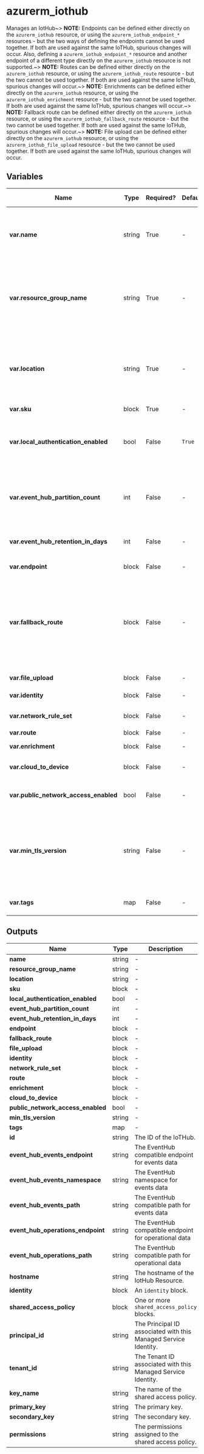 # azurerm_iothub

Manages an IotHub~> **NOTE:** Endpoints can be defined either directly on the `azurerm_iothub` resource, or using the `azurerm_iothub_endpoint_*` resources - but the two ways of defining the endpoints cannot be used together. If both are used against the same IoTHub, spurious changes will occur. Also, defining a `azurerm_iothub_endpoint_*` resource and another endpoint of a different type directly on the `azurerm_iothub` resource is not supported.~> **NOTE:** Routes can be defined either directly on the `azurerm_iothub` resource, or using the `azurerm_iothub_route` resource - but the two cannot be used together. If both are used against the same IoTHub, spurious changes will occur.~> **NOTE:** Enrichments can be defined either directly on the `azurerm_iothub` resource, or using the `azurerm_iothub_enrichment` resource - but the two cannot be used together. If both are used against the same IoTHub, spurious changes will occur.~> **NOTE:** Fallback route can be defined either directly on the `azurerm_iothub` resource, or using the `azurerm_iothub_fallback_route` resource - but the two cannot be used together. If both are used against the same IoTHub, spurious changes will occur.~> **NOTE:** File upload can be defined either directly on the `azurerm_iothub` resource, or using the `azurerm_iothub_file_upload` resource - but the two cannot be used together. If both are used against the same IoTHub, spurious changes will occur.

## Variables

| Name | Type | Required? | Default  | possible values | Description |
| ---- | ---- | --------- | -------- | ----------- | ----------- |
| **var.name** | string | True | -  |  -  | Specifies the name of the IotHub resource. Changing this forces a new resource to be created. | 
| **var.resource_group_name** | string | True | -  |  -  | The name of the resource group under which the IotHub resource has to be created. Changing this forces a new resource to be created. | 
| **var.location** | string | True | -  |  -  | Specifies the supported Azure location where the resource has to be created. Changing this forces a new resource to be created. | 
| **var.sku** | block | True | -  |  -  | A `sku` block. | 
| **var.local_authentication_enabled** | bool | False | `True`  |  -  | If false, SAS tokens with Iot hub scoped SAS keys cannot be used for authentication. Defaults to `true`. | 
| **var.event_hub_partition_count** | int | False | -  |  -  | The number of device-to-cloud partitions used by backing event hubs. Must be between `2` and `128`. | 
| **var.event_hub_retention_in_days** | int | False | -  |  -  | The event hub retention to use in days. Must be between `1` and `7`. | 
| **var.endpoint** | block | False | -  |  -  | An `endpoint` block. | 
| **var.fallback_route** | block | False | -  |  -  | A `fallback_route` block. If the fallback route is enabled, messages that don't match any of the supplied routes are automatically sent to this route. Defaults to messages/events. | 
| **var.file_upload** | block | False | -  |  -  | A `file_upload` block. | 
| **var.identity** | block | False | -  |  -  | An `identity` block. | 
| **var.network_rule_set** | block | False | -  |  -  | A `network_rule_set` block. | 
| **var.route** | block | False | -  |  -  | A `route` block. | 
| **var.enrichment** | block | False | -  |  -  | A `enrichment` block. | 
| **var.cloud_to_device** | block | False | -  |  -  | A `cloud_to_device` block. | 
| **var.public_network_access_enabled** | bool | False | -  |  -  | Is the IotHub resource accessible from a public network? | 
| **var.min_tls_version** | string | False | -  |  -  | Specifies the minimum TLS version to support for this hub. The only valid value is `1.2`. Changing this forces a new resource to be created. | 
| **var.tags** | map | False | -  |  -  | A mapping of tags to assign to the resource. | 



## Outputs

| Name | Type | Description |
| ---- | ---- | --------- | 
| **name** | string  | - | 
| **resource_group_name** | string  | - | 
| **location** | string  | - | 
| **sku** | block  | - | 
| **local_authentication_enabled** | bool  | - | 
| **event_hub_partition_count** | int  | - | 
| **event_hub_retention_in_days** | int  | - | 
| **endpoint** | block  | - | 
| **fallback_route** | block  | - | 
| **file_upload** | block  | - | 
| **identity** | block  | - | 
| **network_rule_set** | block  | - | 
| **route** | block  | - | 
| **enrichment** | block  | - | 
| **cloud_to_device** | block  | - | 
| **public_network_access_enabled** | bool  | - | 
| **min_tls_version** | string  | - | 
| **tags** | map  | - | 
| **id** | string  | The ID of the IoTHub. | 
| **event_hub_events_endpoint** | string  | The EventHub compatible endpoint for events data | 
| **event_hub_events_namespace** | string  | The EventHub namespace for events data | 
| **event_hub_events_path** | string  | The EventHub compatible path for events data | 
| **event_hub_operations_endpoint** | string  | The EventHub compatible endpoint for operational data | 
| **event_hub_operations_path** | string  | The EventHub compatible path for operational data | 
| **hostname** | string  | The hostname of the IotHub Resource. | 
| **identity** | block  | An `identity` block. | 
| **shared_access_policy** | block  | One or more `shared_access_policy` blocks. | 
| **principal_id** | string  | The Principal ID associated with this Managed Service Identity. | 
| **tenant_id** | string  | The Tenant ID associated with this Managed Service Identity. | 
| **key_name** | string  | The name of the shared access policy. | 
| **primary_key** | string  | The primary key. | 
| **secondary_key** | string  | The secondary key. | 
| **permissions** | string  | The permissions assigned to the shared access policy. | 